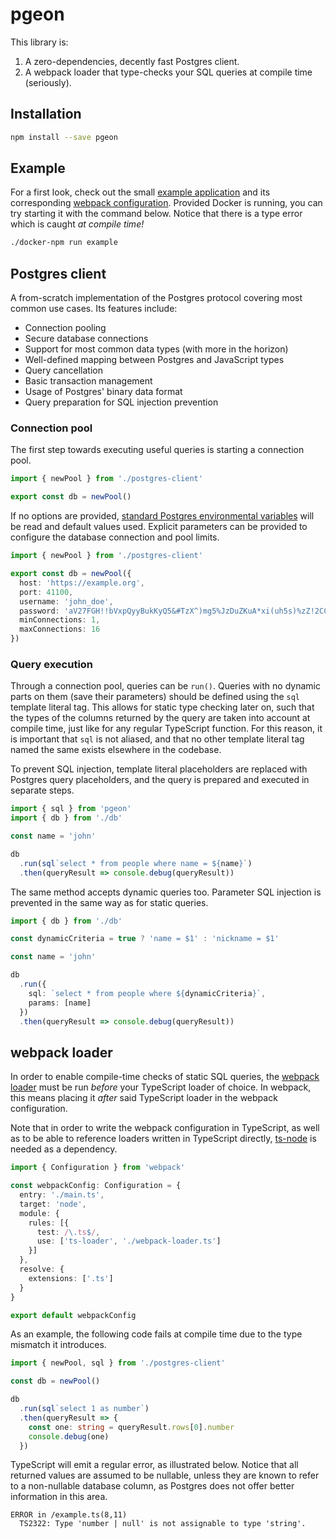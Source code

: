 # pgeon

This library is:
1. A zero-dependencies, decently fast Postgres client.
2. A webpack loader that type-checks your SQL queries at compile time (seriously).


## Installation

```sh
npm install --save pgeon
```


## Example

For a first look, check out the small [example application](./example.ts) and its corresponding [webpack configuration](./example.webpack.config.ts). Provided Docker is running, you can try starting it with the command below. Notice that there is a type error which is caught _at compile time!_

```sh
./docker-npm run example
```


## Postgres client

A from-scratch implementation of the Postgres protocol covering most common use cases. Its features include:
- Connection pooling
- Secure database connections
- Support for most common data types (with more in the horizon)
- Well-defined mapping between Postgres and JavaScript types
- Query cancellation
- Basic transaction management
- Usage of Postgres' binary data format
- Query preparation for SQL injection prevention

### Connection pool

The first step towards executing useful queries is starting a connection pool.

```ts
import { newPool } from './postgres-client'

export const db = newPool()
```

If no options are provided, [standard Postgres environmental variables](https://postgresql.org/docs/current/libpq-envars.html) will be read and default values used. Explicit parameters can be provided to configure the database connection and pool limits.

```ts
import { newPool } from './postgres-client'

export const db = newPool({
  host: 'https://example.org',
  port: 41100,
  username: 'john_doe',
  password: 'aV27FGH!!bVxpQyyBukKyQ5&#TzX^)mg5%JzDuZKuA*xi(uh5s)%zZ!2CCY&(@5T',
  minConnections: 1,
  maxConnections: 16
})
```

### Query execution

Through a connection pool, queries can be `run()`. Queries with no dynamic parts on them (save their parameters) should be defined using the `sql` template literal tag. This allows for static type checking later on, such that the types of the columns returned by the query are taken into account at compile time, just like for any regular TypeScript function. For this reason, it is important that `sql` is not aliased, and that no other template literal tag named the same exists elsewhere in the codebase.

To prevent SQL injection, template literal placeholders are replaced with Postgres query placeholders, and the query is prepared and executed in separate steps.

```ts
import { sql } from 'pgeon'
import { db } from './db'

const name = 'john'

db
  .run(sql`select * from people where name = ${name}`)
  .then(queryResult => console.debug(queryResult))
```

The same method accepts dynamic queries too. Parameter SQL injection is prevented in the same way as for static queries.

```ts
import { db } from './db'

const dynamicCriteria = true ? 'name = $1' : 'nickname = $1'

const name = 'john'

db
  .run({
    sql: `select * from people where ${dynamicCriteria}`,
    params: [name]
  })
  .then(queryResult => console.debug(queryResult))
```


## webpack loader

In order to enable compile-time checks of static SQL queries, the [webpack loader](./webpack-loader.ts) must be run _before_ your TypeScript loader of choice. In webpack, this means placing it _after_ said TypeScript loader in the webpack configuration.

Note that in order to write the webpack configuration in TypeScript, as well as to be able to reference loaders written in TypeScript directly, [ts-node](https://github.com/TypeStrong/ts-node) is needed as a dependency.

```ts
import { Configuration } from 'webpack'

const webpackConfig: Configuration = {
  entry: './main.ts',
  target: 'node',
  module: {
    rules: [{
      test: /\.ts$/,
      use: ['ts-loader', './webpack-loader.ts']
    }]
  },
  resolve: {
    extensions: ['.ts']
  }
}

export default webpackConfig
```

As an example, the following code fails at compile time due to the type mismatch it introduces.

```ts
import { newPool, sql } from './postgres-client'

const db = newPool()

db
  .run(sql`select 1 as number`)
  .then(queryResult => {
    const one: string = queryResult.rows[0].number
    console.debug(one)
  })
```

TypeScript will emit a regular error, as illustrated below. Notice that all returned values are assumed to be nullable, unless they are known to refer to a non-nullable database column, as Postgres does not offer better information in this area.

```
ERROR in /example.ts(8,11)
  TS2322: Type 'number | null' is not assignable to type 'string'.
```
